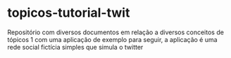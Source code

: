 # topicos-tutorial-twit
Repositório com diversos documentos em relação a diversos conceitos de tópicos 1 com uma aplicação de exemplo para seguir, a aplicação é uma rede social fictícia simples que simula o twitter
